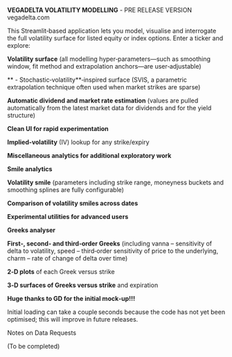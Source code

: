 **VEGADELTA VOLATILITY MODELLING** - PRE RELEASE VERSION
vegadelta.com

This Streamlit‑based application lets you model, visualise and interrogate the full volatility surface for listed equity or index options. Enter a ticker and explore:


**Volatility surface** (all modelling hyper‑parameters—such as smoothing window, fit method and extrapolation anchors—are user‑adjustable)

  ** - Stochastic‑volatility**‑inspired surface (SVIS, a parametric extrapolation technique often used when market strikes are sparse)

  **Automatic dividend and market rate estimation** (values are pulled automatically from the latest market data for dividends and for the yield structure)

  **Clean UI for rapid experimentation**

  **Implied‑volatility** (IV) lookup for any strike/expiry

  **Miscellaneous analytics for additional exploratory work**


**Smile analytics**

  **Volatility smile** (parameters including strike range, moneyness buckets and smoothing splines are fully configurable)

  **Comparison of volatility smiles across dates**

  **Experimental utilities for advanced users**


**Greeks analyser**

  **First‑, second‑ and third‑order Greeks** (including vanna – sensitivity of delta to volatility, speed – third‑order sensitivity of price to the underlying, charm – rate of change of delta over time)

  **2‑D plots** of each Greek versus strike

  **3‑D surfaces of Greeks versus strike** and expiration

  **Huge thanks to GD for the initial mock‑up!!!**


Initial loading can take a couple seconds because the code has not yet been optimised; this will improve in future releases.

Notes on Data Requests

(To be completed)

